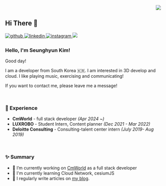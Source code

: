 <div align="right">
<img src="https://komarev.com/ghpvc/?username=seunghyun0522&&style=flat-square" align="right" />
</div>  
  

<br/>  

## Hi There 👋  


<a href="https://github.com/seunghyun0522" target="_blank">
<img src=https://img.shields.io/badge/github-%2324292e.svg?&style=for-the-badge&logo=github&logoColor=white alt=github style="margin-bottom: 5px;" />
</a>

<a href="https://linkedin.com/in/seunghyun-kim-013378272" target="_blank">
<img src=https://img.shields.io/badge/linkedin-%231E77B5.svg?&style=for-the-badge&logo=linkedin&logoColor=white alt=linkedin style="margin-bottom: 5px;" />
</a>

<a href="https://instagram.com/s_dellera_" target="_blank">
<img src=https://img.shields.io/badge/instagram-%23000000.svg?&style=for-the-badge&logo=instagram&logoColor=white&color=dd2a7b alt=instagram style="margin-bottom: 5px;" />
</a>

  <a href="https://cojjangsh.tistory.com" target="_blank">
<img src="https://img.shields.io/badge/velog-20C997.svg?style=for-the-badge&logo=velog&logoColor=white&color=dd2a7b alt=velog style="margin-bottom: 5px;">
</a>




### Hello, I'm Seunghyun Kim!

Good day!

I am a developer from South Korea 🇰🇷. I am interested in 3D develop and cloud. I like playing music, exercising and communicating! 

If you want to contact me, please leave me a message!
 
<br/>

### 💫 Experience
- **CmWorld** - full stack developer *(Apr 2024 ~)*
- **LUXROBO** - Student Intern, Content planner  *(Dec 2021 - Mar 2022)*
- **Deloitte Consulting** - Consulting-talent center intern *(July 2019- Aug 2019)*  
  

<br/>  


### ✨ Summary

- 🔭 I’m currently working on [CmWorld](http://www.cmworld.net:18080/) as a full stack developer
- 🌱 I'm currently learning Cloud Network, cesiumJS
- 📝 I regularly write articles on [my blog](https://cojjangsh.tistory.com/).  
  



